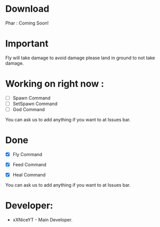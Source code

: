 # Download
Phar : Coming Soon!

# Important

Fly will take damage to avoid damage please land in ground to not take damage.

# Working on right now :

- [ ] Spawn Command
- [ ] SetSpawn Command
- [ ] God Command

You can ask us to add anything if you want to at Issues bar.

# Done

- [x] Fly Command

- [x] Feed Command

- [x] Heal Command

You can ask us to add anything if you want to at Issues bar.

 # Developer:
 
 * xXNiceYT - Main Developer.
